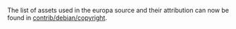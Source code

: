 The list of assets used in the europa source and their attribution can now be found in [contrib/debian/copyright](../contrib/debian/copyright).
